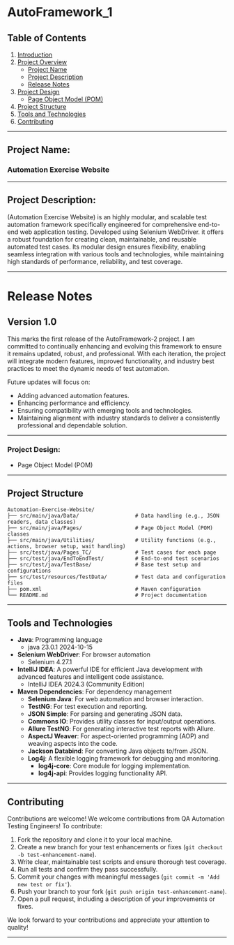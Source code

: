 # AutoFramework_1
## Table of Contents

1. [Introduction](#introduction)
2. [Project Overview](#project-overview)
    - [Project Name](#project-name)
    - [Project Description](#project-description)
    - [Release Notes](#release-notes)
3. [Project Design](#project-design)
    - [Page Object Model (POM)](#page-object-model-pom)
4. [Project Structure](#project-structure)
5. [Tools and Technologies](#tools-and-technologies)
6. [Contributing](#contributing)
---
## Project Name:
### Automation Exercise Website

---
## Project Description:
(Automation Exercise Website) is an highly modular, and scalable test automation framework specifically engineered for comprehensive end-to-end web application testing. Developed using Selenium WebDriver.
it offers a robust foundation for creating clean, maintainable, and reusable automated test cases.
Its modular design ensures flexibility, enabling seamless integration with various tools and technologies, while maintaining high standards of performance, reliability, and test coverage.

---
# Release Notes
## Version 1.0
This marks the first release of the AutoFramework-2 project.
I am committed to continually enhancing and evolving this framework to ensure it remains updated, robust, and professional.
With each iteration, the project will integrate modern features, improved functionality, and industry best practices to meet the dynamic needs of test automation.

Future updates will focus on:
- Adding advanced automation features.
- Enhancing performance and efficiency.
- Ensuring compatibility with emerging tools and technologies.
- Maintaining alignment with industry standards to deliver a consistently professional and dependable solution.

---
### Project Design:
- Page Object Model (POM)

---
## Project Structure

```
Automation-Exercise-Website/
├── src/main/java/Data/                  # Data handling (e.g., JSON readers, data classes)
├── src/main/java/Pages/                 # Page Object Model (POM) classes
├── src/main/java/Utilities/             # Utility functions (e.g., actions, browser setup, wait handling)
├── src/test/java/Pages_TC/              # Test cases for each page
├── src/test/java/EndToEndTest/          # End-to-end test scenarios
├── src/test/java/TestBase/              # Base test setup and configurations
├── src/test/resources/TestData/         # Test data and configuration files
├── pom.xml                              # Maven configuration
└── README.md                            # Project documentation
```


---
## Tools and Technologies
- **Java**: Programming language
    - java 23.0.1 2024-10-15
- **Selenium WebDriver**: For browser automation
    - Selenium 4.27.1
- **IntelliJ IDEA**: A powerful IDE for efficient Java development with advanced features and intelligent code assistance.
    - IntelliJ IDEA 2024.3 (Community Edition)
- **Maven Dependencies**: For dependency management
    - **Selenium Java**: For web automation and browser interaction.
    - **TestNG**: For test execution and reporting.
    - **JSON Simple**: For parsing and generating JSON data.
    - **Commons IO**: Provides utility classes for input/output operations.
    - **Allure TestNG**: For generating interactive test reports with Allure.
    - **AspectJ Weaver**: For aspect-oriented programming (AOP) and weaving aspects into the code.
    - **Jackson Databind**: For converting Java objects to/from JSON.
    - **Log4j**: A flexible logging framework for debugging and monitoring.
        - **log4j-core**: Core module for logging implementation.
        - **log4j-api**: Provides logging functionality API.

---
## Contributing
Contributions are welcome!
We welcome contributions from QA Automation Testing Engineers! To contribute:

1. Fork the repository and clone it to your local machine.
2. Create a new branch for your test enhancements or fixes (`git checkout -b test-enhancement-name`).
3. Write clear, maintainable test scripts and ensure thorough test coverage.
4. Run all tests and confirm they pass successfully.
5. Commit your changes with meaningful messages (`git commit -m 'Add new test or fix'`).
6. Push your branch to your fork (`git push origin test-enhancement-name`).
7. Open a pull request, including a description of your improvements or fixes.

We look forward to your contributions and appreciate your attention to quality!

---
